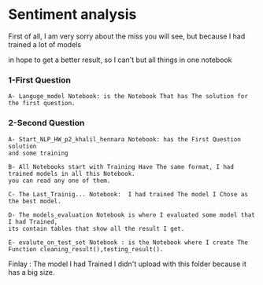 # Sentiment analysis

First of all, I am very sorry about the miss you will see, but because I had trained a lot of models

in hope to get a better result, so I can't but all things in one notebook

### 1-First Question
    A- Languge_model Notebook: is the Notebook That has The solution for the first question.


### 2-Second Question

    A- Start_NLP_HW_p2_khalil_hennara Notebook: has the First Question solution
    and some training

    B- All Notebooks start with Training Have The same format, I had trained models in all this Notebook.
    you can read any one of them.

    C- The Last_Trainig... Notebook:  I had trained The model I Chose as the best model.

    D- The models_evaluation Notebook is where I evaluated some model that I had Trained,
    its contain tables that show all the result I get.

    E- evalute_on_test_set Notebook : is the Notebook where I create The Function ‫‪cleaning_result‬‬(),testing_result().

Finlay :
The model I had Trained I didn't upload with this folder because it has a big size.


```python

```
